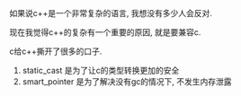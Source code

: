 如果说c++是一个非常复杂的语言, 我想没有多少人会反对.

现在我觉得c++的复杂有一个重要的原因, 就是要兼容c.

c给c++撕开了很多的口子.

1. static_cast 是为了让c的类型转换更加的安全
2. smart_pointer 是为了解决没有gc的情况下, 不发生内存泄露
